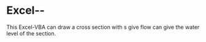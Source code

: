 # Excel--
This Excel-VBA can draw a cross section with s give flow can give the water level of the section.
